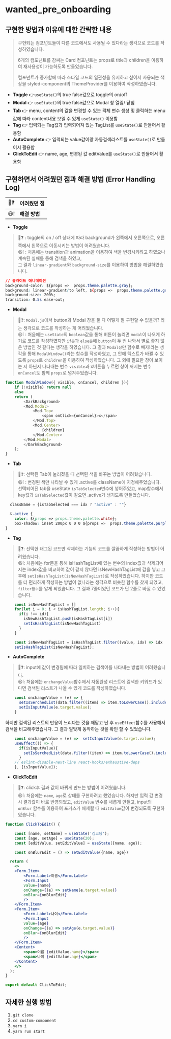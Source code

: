 # wanted_pre_onboarding

## 구현한 방법과 이유에 대한 간략한 내용
> 구현되는 컴포넌트들이 다른 코드에서도 사용될 수 있다라는 생각으로 코드를 작성하였습니다. </br>
>
> 6개의 컴포넌트를 감싸는 Card 컴포넌트는 props로 title과 children을 이용하여 재사용성이 가능하도록 만들었습니다.</br>
>
> 컴포넌트가 증가함에 따라 스타일 코드의 일관성을 유지하고 싶어서 사용되는 색상을 styled-component의 ThemeProvider를 이용하여 작성하였습니다.

- **Toggle** 
👉`useState()`의 true false값으로 toggle의 on/off
- **Modal**
👉 `useState()`의 true false값으로 Modal 창 열림/ 닫힘
- **Tab**
👉 menu, content의 값을 변경할 수 있는 객체 변수 생성 및 클릭하는 menu값에 따라 content내용 보일 수 있게 `useState()` 이용함
- **Tag**
👉 입력되는 Tag값과 입력되어져 있는 TagList를 `useState()`로 만들어서 활용함
- **AutoComplete**
👉 입력되는 value값이랑 자동검색리스트를 `useState()`로 만들어서 활용함
- **ClickToEdit**
👉 name, age, 변경된 값 editValue를 `useState()`로 만들어서 활용함

## 구현하면서 어려웠던 점과 해결 방법 (Error Handling Log)
| 🤯❓         | 어려웠던 점 |
| ---------- | ------------- |
| 😆❕ | <strong>해결 방법</strong> |

- **Toggle**
> 🤯❓ : toggle의 on / off 상태에 따라 background가 왼쪽에서 오른쪽으로, 오른쪽에서 왼쪽으로 이동시키는 방법이 어려웠습니다.</br>
> 😆❕ : 처음에는 transition과 animation을 이용하여 색을 변경시키려고 하였으나 계속된 실패를 통해 검색을 하였고, </br>
> 그 결과 `linear-gradient`와 `background-size`를 이용하여 방법을 해결하였습니다.
```css
// 슬라이드 애니메이션
background-color: ${props =>  props.theme.palette.gray};
background: linear-gradient(to left, ${props =>  props.theme.palette.gray} 50%, ${props =>  props.theme.palette.purple} 50%) right;
background-size: 200%;
transition: 0.5s ease-out;
```
- **Modal**
> 🤯❓: `Modal.js`에서 button과 Modal 창을 둘 다 어떻게 잘 구현할 수 없을까? 라는 생각으로 코드를 작성하는 게 어려웠습니다. </br>
> 😆❕ : 처음에는 `useState`의 `boolean`값을 통해 버튼이 눌리면 `modal`이 나오게 하기로 코드를 작성하였지만 `if문`과 `else문`에 `button`이 두 번 나와서 
> 별로 좋지 않은 방법인 것 같다는 생각을 하였습니다. 그 결과 `Modal창`만 함수로 빼자!라는 생각을 통해  `ModalWindow()`라는 함수를 작성하였고, 그 안에 텍스트가 바뀔 수 있도록 `props`로 `children`을 이용하여 작성하였습니다. 그 외에 필요한 창이 보이는 지 아닌지 나타내는 변수 `visible`과 x버튼을 누르면 창이 꺼지는 변수 `onCancel`도 함께 `props`로 넘겨주었습니다.
```js
function ModalWindow({ visible, onCancel, children }){
    if (!visible) return null
    else
    return (
        <DarkBackground>
        <Mod.Modal>
            <Mod.Top>
                <span onClick={onCancel}>x</span>
            </Mod.Top>
            <Mod.Center>
                {children}
            </Mod.Center>
        </Mod.Modal>
        </DarkBackground>
    );
}
```
- **Tab**
> 🤯❓: 선택된 Tab이 눌러졌을 때 선택된 색을 바꾸는 방법이 어려웠습니다. </br>
> 😆❕ : 변경된 색만 나타날 수 있게 .active를 className에 지정해주었습니다. 선택되어진 tab을 useState `isTabSelected`변수에 넣어주었고, map함수에서 key값과 `isTabSelected`값이 같으면 .active가 생기도록 만들었습니다. 
``` jsx
  className = {isTabSelected === idx ? "active" : ""}
```
```css
  &.active {
    color: ${props => props.theme.palette.white};
    box-shadow: inset 200px 0 0 0 ${props =>  props.theme.palette.purple };
}
```
- **Tag**
> 🤯❓: 선택한 태그된 코드만 삭제하는 기능의 코드를 깔끔하게 작성하는 방법이 어려웠습니다. </br> 
> 😆❕: 처음에는 for문을 통해 isHashTagList에 있는 변수의 index값과 삭제되어지는 index값을 비교하여 값이 같지 않다면 isNewHashTagList에 값을 넣고 그 후에 `setIsHashTagList(isNewHashTagList)`로 작성하였습니다. 하지만 코드를 더 편리하게 작성하는 방법이 없나라는 생각으로 비슷한 함수를 찾게 되었고, `filter함수`를 알게 되었습니다.
그 결과 7줄이었던 코드가 단 2줄로 바뀔 수 있었습니다.
```jsx
    const isNewHashTagList = []
    for(let i = 0; i < isHashTagList.length; i++){
      if(i !== id){
        isNewHashTagList.push(isHashTagList[i])
        setIsHashTagList(isNewHashTagList)
      }
    }
```
```jsx
    const isNewHashTagList = isHashTagList.filter((value, idx) => idx !== id);
    setIsHashTagList(isNewHashTagList);
```
- **AutoComplete**
> 🤯❓: input에 값이 변경됨에 따라 일치하는 검색어를 나타내는 방법이 어려웠습니다. </br> 
> 😆❕: 처음에는 `onchangeValue`함수에서 자동완성 리스트에 검색한 키워드가 있다면 검색된 리스트가 나올 수 있게 코드를 작성하였습니다.
```jsx
    const onchangeValue = (e) => {
      setIsSerchedList(data.filter((item) => item.toLowerCase().includes(isInputValue.toLowerCase())));
      setIsInputValue(e.target.value);
    }
```
하지만 검색된 리스트의 반응이 느리다는 것을 깨닫고 난 후 `useEffect`함수를 사용해서 검색을 비교해주었습니다. 그 결과 알맞게 동작하는 것을 확인 할 수 있었습니다.
```jsx
    const onchangeValue = (e) =>  setIsInputValue(e.target.value);
    useEffect(() => {
      if(isInputValue){
        setIsSerchedList(data.filter((item) => item.toLowerCase().includes(isInputValue.toLowerCase())))
      }
    // eslint-disable-next-line react-hooks/exhaustive-deps
    }, [isInputValue]);
```
- **ClickToEdit**
> 🤯❓: click후 결과 값이 바뀌게 만드는 방법이 어려웠습니다. </br> 
> 😆❕: 처음에는 `name`, `age`로 상태를 구현하려고 했었습니다. 하지만 입력 값 변경 시 결과값이 바로 반영되었고, `editValue` 변수를 새롭게 만들고, input의 `onBlur` 함수를 이용하여 포커스가 해제될 때  `editValue`값이 변경되도록 구현하였습니다.
```jsx
function ClickToEdit() {

    const [name, setName] = useState('김코딩');
    const [age, setAge] = useState(20);
    const [editValue, setEditValue] = useState({name, age});

    const onBlurEdit = () => setEditValue({name, age})

  return (
    <>
    <Form.Item>
        <Form.Label>이름</Form.Label>
        <Form.Input 
        value={name} 
        onChange={(e) => setName(e.target.value)}
        onBlur={onBlurEdit}
        />
    </Form.Item>
    <Form.Item>
        <Form.Label>나이</Form.Label>
        <Form.Input 
        value={age} 
        onChange={(e) => setAge(e.target.value)}
        onBlur={onBlurEdit}
        />
    </Form.Item>
    <Content>
        <span>이름 {editValue.name}</span>
        <span>나이 {editValue.age}</span>
    </Content>
    </>
  );
}

export default ClickToEdit;
```

## 자세한 실행 방법
1) `git clone `
2) `cd custom-component`
3) `yarn i`
4) `yarn run start`

